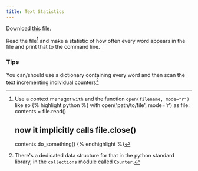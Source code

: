 ```yaml
---
title: Text Statistics
---
```


Download [this](//) file.

Read the file[^file_reading] and make a statistic of how often every word appears in the file and print that to the command line.

[^file_reading]:
    Use a context manager `with` and the function `open(filename, mode="r")` like so 
    {% highlight python %}
    with open('path/to/file', mode='r') as file:
        contents = file.read()
    # now it implicitly calls file.close()
    contents.do_something()
    {% endhighlight %}


### Tips

You can/should use a dictionary containing every word and then scan the text incrementing individual counters[^counter]

[^counter]:
    There's a dedicated data structure for that in the python standard library, in the `collections` module called `Counter`.
